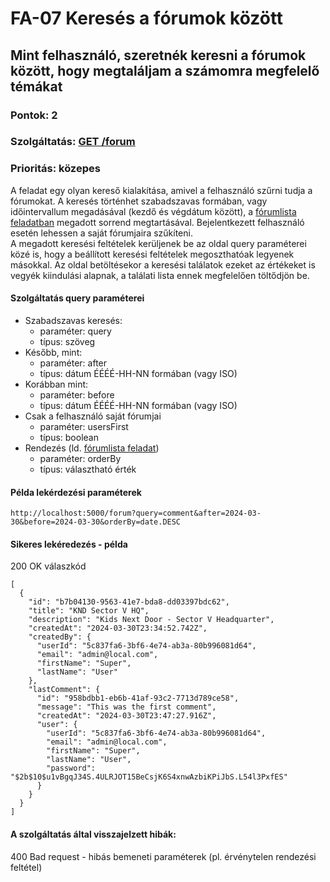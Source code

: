 # FA-07 Keresés a fórumok között

## Mint felhasználó, szeretnék keresni a fórumok között, hogy megtaláljam a számomra megfelelő témákat

### Pontok: 2
### Szolgáltatás: [GET /forum](http://localhost:5000/api-doc#/Forum/ForumController_getForums)
### Prioritás: közepes

A feladat egy olyan kereső kialakítása, amivel a felhasználó szűrni tudja a fórumokat. A keresés történhet szabadszavas formában, vagy időintervallum megadásával (kezdő és végdátum között), a [fórumlista feladatban](./FA-06.md) megadott sorrend megtartásával. Bejelentkezett felhasználó esetén lehessen a saját fórumjaira szűkíteni.  
A megadott keresési feltételek kerüljenek be az oldal query paraméterei közé is, hogy a beállított keresési feltételek megoszthatóak legyenek másokkal. Az oldal betöltésekor a keresési találatok ezeket az értékeket is vegyék kiindulási alapnak, a találati lista ennek megfelelően töltődjön be.  

#### Szolgáltatás query paraméterei
- Szabadszavas keresés:
  - paraméter: query
  - típus: szöveg
- Később, mint:
  - paraméter: after
  - típus: dátum ÉÉÉÉ-HH-NN formában (vagy ISO)
- Korábban mint:
  - paraméter: before
  - típus: dátum ÉÉÉÉ-HH-NN formában (vagy ISO)
- Csak a felhasználó saját fórumjai
  - paraméter: usersFirst
  - típus: boolean
- Rendezés (ld. [fórumlista feladat](./FA-06.md))
  - paraméter: orderBy
  - típus: választható érték

#### Példa lekérdezési paraméterek
`http://localhost:5000/forum?query=comment&after=2024-03-30&before=2024-03-30&orderBy=date.DESC`

#### Sikeres lekéredezés - példa
200 OK válaszkód
```
[
  {
    "id": "b7b04130-9563-41e7-bda8-dd03397bdc62",
    "title": "KND Sector V HQ",
    "description": "Kids Next Door - Sector V Headquarter",
    "createdAt": "2024-03-30T23:34:52.742Z",
    "createdBy": {
      "userId": "5c837fa6-3bf6-4e74-ab3a-80b996081d64",
      "email": "admin@local.com",
      "firstName": "Super",
      "lastName": "User"
    },
    "lastComment": {
      "id": "958bdbb1-eb6b-41af-93c2-7713d789ce58",
      "message": "This was the first comment",
      "createdAt": "2024-03-30T23:47:27.916Z",
      "user": {
        "userId": "5c837fa6-3bf6-4e74-ab3a-80b996081d64",
        "email": "admin@local.com",
        "firstName": "Super",
        "lastName": "User",
        "password": "$2b$10$u1vBgqJ34S.4ULRJOT15BeCsjK6S4xnwAzbiKPiJbS.L54l3PxfES"
      }
    }
  }
]
```

#### A szolgáltatás által visszajelzett hibák:
400 Bad request - hibás bemeneti paraméterek (pl. érvénytelen rendezési feltétel)
